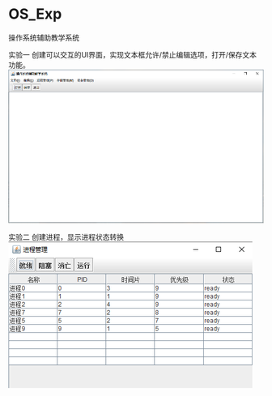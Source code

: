 # OS_Exp
操作系统辅助教学系统

实验一
  创建可以交互的UI界面，实现文本框允许/禁止编辑选项，打开/保存文本功能。
  ![image](https://github.com/17aroy/OS_Exp/blob/master/image/UI.png)
  
实验二
  创建进程，显示进程状态转换
 ![image](https://github.com/17aroy/OS_Exp/blob/master/image/process_UI.png)  
